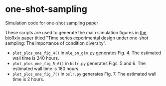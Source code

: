 # one-shot-sampling
Simulation code for one-shot sampling paper

These scripts are used to generate the main simulation figures in [the bioRxiv paper](https://doi.org/10.1101/537548) titled "Time series experimental design under one-shot sampling: The importance of condition diversity".
* `plot_plos_one_fig_4()` in `mle_on_glm.py` generates Fig. 4.  The estimated wall time is 240 hours.
* `plot_plos_one_fig_5_6()` in `bslr.py` generates Figs. 5 and 6.  The estimated wall time is 160 hours.
* `plot_plos_one_fig_7()` in `bslr.py` generates Fig. 7.  The estimated wall time is 2 hours.
